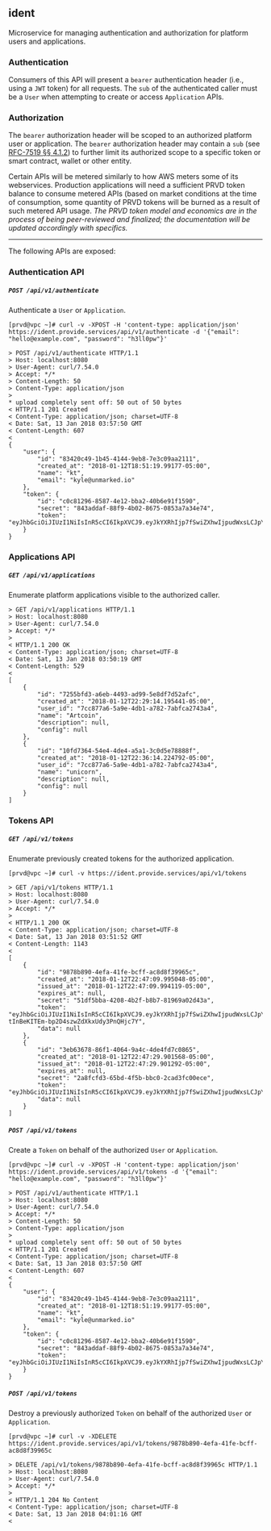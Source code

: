 ## ident

Microservice for managing authentication and authorization for platform users and applications.

### Authentication

Consumers of this API will present a `bearer` authentication header (i.e., using a `JWT` token) for all requests. The `sub` of the authenticated caller must be a `User` when attempting to create or access `Application` APIs.

### Authorization

The `bearer` authorization header will be scoped to an authorized platform user or application. The `bearer` authorization header may contain a `sub` (see [RFC-7519 §§ 4.1.2](https://tools.ietf.org/html/rfc7519#section-4.1.2)) to further limit its authorized scope to a specific token or smart contract, wallet or other entity.

Certain APIs will be metered similarly to how AWS meters some of its webservices. Production applications will need a sufficient PRVD token balance to consume metered APIs (based on market conditions at the time of consumption, some quantity of PRVD tokens will be burned as a result of such metered API usage. *The PRVD token model and economics are in the process of being peer-reviewed and finalized; the documentation will be updated accordingly with specifics.*

---
The following APIs are exposed:


### Authentication API

##### `POST /api/v1/authenticate`

Authenticate a `User` or `Application`.

```
[prvd@vpc ~]# curl -v -XPOST -H 'content-type: application/json' https://ident.provide.services/api/v1/authenticate -d '{"email": "hello@example.com", "password": "h3ll0pw"}'

> POST /api/v1/authenticate HTTP/1.1
> Host: localhost:8080
> User-Agent: curl/7.54.0
> Accept: */*
> Content-Length: 50
> Content-Type: application/json
>
* upload completely sent off: 50 out of 50 bytes
< HTTP/1.1 201 Created
< Content-Type: application/json; charset=UTF-8
< Date: Sat, 13 Jan 2018 03:57:50 GMT
< Content-Length: 607
<
{
    "user": {
        "id": "83420c49-1b45-4144-9eb8-7e3c09aa2111",
        "created_at": "2018-01-12T18:51:19.99177-05:00",
        "name": "kt",
        "email": "kyle@unmarked.io"
    },
    "token": {
        "id": "c0c81296-8587-4e12-bba2-40b6e91f1590",
        "secret": "843addaf-88f9-4b02-8675-0853a7a34e74",
        "token": "eyJhbGciOiJIUzI1NiIsInR5cCI6IkpXVCJ9.eyJkYXRhIjp7fSwiZXhwIjpudWxsLCJpYXQiOjE1MTU4MTU4NzAsImp0aSI6IjAwMDAwMDAwLTAwMDAtMDAwMC0wMDAwLTAwMDAwMDAwMDAwMCIsInN1YiI6InVzZXI6ODM0MjBjNDktMWI0NS00MTQ0LTllYjgtN2UzYzA5YWEyMTExIn0.ZNkGppXioiuKe8SAKtakRLnAwm80cQZuaOHj0OMlgJY"
    }
}
```


### Applications API

##### `GET /api/v1/applications`

Enumerate platform applications visible to the authorized caller.

```
> GET /api/v1/applications HTTP/1.1
> Host: localhost:8080
> User-Agent: curl/7.54.0
> Accept: */*
>
< HTTP/1.1 200 OK
< Content-Type: application/json; charset=UTF-8
< Date: Sat, 13 Jan 2018 03:50:19 GMT
< Content-Length: 529
<
[
    {
        "id": "7255bfd3-a6eb-4493-ad99-5e8df7d52afc",
        "created_at": "2018-01-12T22:29:14.195441-05:00",
        "user_id": "7cc877a6-5a9e-4db1-a782-7abfca2743a4",
        "name": "Artcoin",
        "description": null,
        "config": null
    },
    {
        "id": "10fd7364-54e4-4de4-a5a1-3c0d5e78888f",
        "created_at": "2018-01-12T22:36:14.224792-05:00",
        "user_id": "7cc877a6-5a9e-4db1-a782-7abfca2743a4",
        "name": "unicorn",
        "description": null,
        "config": null
    }
]
```


### Tokens API

##### `GET /api/v1/tokens`

Enumerate previously created tokens for the authorized application.

```
[prvd@vpc ~]# curl -v https://ident.provide.services/api/v1/tokens

> GET /api/v1/tokens HTTP/1.1
> Host: localhost:8080
> User-Agent: curl/7.54.0
> Accept: */*
>
< HTTP/1.1 200 OK
< Content-Type: application/json; charset=UTF-8
< Date: Sat, 13 Jan 2018 03:51:52 GMT
< Content-Length: 1143
<
[
    {
        "id": "9878b890-4efa-41fe-bcff-ac8d8f39965c",
        "created_at": "2018-01-12T22:47:09.995048-05:00",
        "issued_at": "2018-01-12T22:47:09.994119-05:00",
        "expires_at": null,
        "secret": "51df5bba-4208-4b2f-b8b7-81969a02d43a",
        "token": "eyJhbGciOiJIUzI1NiIsInR5cCI6IkpXVCJ9.eyJkYXRhIjp7fSwiZXhwIjpudWxsLCJpYXQiOjE1MTU4MTUyMjksImp0aSI6IjAwMDAwMDAwLTAwMDAtMDAwMC0wMDAwLTAwMDAwMDAwMDAwMCIsInN1YiI6InVzZXI6Y2VkNWMwNjAtNmNjMy00NmNkLTg5YjEtNWVmYzZiZDNhNjY1In0.uHfHhb-tInBeKITEm-bp2D4szwZdXkxUdy3PnQHjc7Y",
        "data": null
    },
    {
        "id": "3eb63678-86f1-4064-9a4c-4de4fd7c0865",
        "created_at": "2018-01-12T22:47:29.901568-05:00",
        "issued_at": "2018-01-12T22:47:29.901292-05:00",
        "expires_at": null,
        "secret": "2a8fcfd3-65bd-4f5b-bbc0-2cad3fc00ece",
        "token": "eyJhbGciOiJIUzI1NiIsInR5cCI6IkpXVCJ9.eyJkYXRhIjp7fSwiZXhwIjpudWxsLCJpYXQiOjE1MTU4MTUyNDksImp0aSI6IjAwMDAwMDAwLTAwMDAtMDAwMC0wMDAwLTAwMDAwMDAwMDAwMCIsInN1YiI6InVzZXI6Y2VkNWMwNjAtNmNjMy00NmNkLTg5YjEtNWVmYzZiZDNhNjY1In0.i_4LQj2pMLfidy2rMDPbeWpXX2qF2hZsFg5t2nV1FtA",
        "data": null
    }
]
```


##### `POST /api/v1/tokens`

Create a `Token` on behalf of the authorized `User` or `Application`.

```
[prvd@vpc ~]# curl -v -XPOST -H 'content-type: application/json' https://ident.provide.services/api/v1/tokens -d '{"email": "hello@example.com", "password": "h3ll0pw"}'

> POST /api/v1/authenticate HTTP/1.1
> Host: localhost:8080
> User-Agent: curl/7.54.0
> Accept: */*
> Content-Length: 50
> Content-Type: application/json
>
* upload completely sent off: 50 out of 50 bytes
< HTTP/1.1 201 Created
< Content-Type: application/json; charset=UTF-8
< Date: Sat, 13 Jan 2018 03:57:50 GMT
< Content-Length: 607
<
{
    "user": {
        "id": "83420c49-1b45-4144-9eb8-7e3c09aa2111",
        "created_at": "2018-01-12T18:51:19.99177-05:00",
        "name": "kt",
        "email": "kyle@unmarked.io"
    },
    "token": {
        "id": "c0c81296-8587-4e12-bba2-40b6e91f1590",
        "secret": "843addaf-88f9-4b02-8675-0853a7a34e74",
        "token": "eyJhbGciOiJIUzI1NiIsInR5cCI6IkpXVCJ9.eyJkYXRhIjp7fSwiZXhwIjpudWxsLCJpYXQiOjE1MTU4MTU4NzAsImp0aSI6IjAwMDAwMDAwLTAwMDAtMDAwMC0wMDAwLTAwMDAwMDAwMDAwMCIsInN1YiI6InVzZXI6ODM0MjBjNDktMWI0NS00MTQ0LTllYjgtN2UzYzA5YWEyMTExIn0.ZNkGppXioiuKe8SAKtakRLnAwm80cQZuaOHj0OMlgJY"
    }
}
```


##### `POST /api/v1/tokens`

Destroy a previously authorized `Token` on behalf of the authorized `User` or `Application`.

```
[prvd@vpc ~]# curl -v -XDELETE https://ident.provide.services/api/v1/tokens/9878b890-4efa-41fe-bcff-ac8d8f39965c

> DELETE /api/v1/tokens/9878b890-4efa-41fe-bcff-ac8d8f39965c HTTP/1.1
> Host: localhost:8080
> User-Agent: curl/7.54.0
> Accept: */*
>
< HTTP/1.1 204 No Content
< Content-Type: application/json; charset=UTF-8
< Date: Sat, 13 Jan 2018 04:01:16 GMT
<
```
